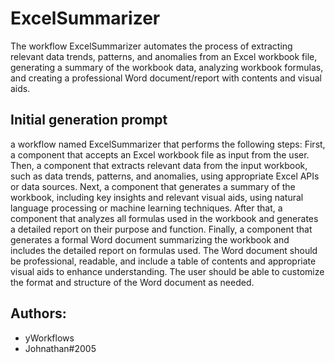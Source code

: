 
# ExcelSummarizer

The workflow ExcelSummarizer automates the process of extracting relevant data trends, patterns, and anomalies from an Excel workbook file, generating a summary of the workbook data, analyzing workbook formulas, and creating a professional Word document/report with contents and visual aids.
## Initial generation prompt
a workflow named ExcelSummarizer that performs the following steps:  First, a component that accepts an Excel workbook file as input from the user. Then, a component that extracts relevant data from the input workbook, such as data trends, patterns, and anomalies, using appropriate Excel APIs or data sources. Next, a component that generates a summary of the workbook, including key insights and relevant visual aids, using natural language processing or machine learning techniques. After that, a component that analyzes all formulas used in the workbook and generates a detailed report on their purpose and function. Finally, a component that generates a formal Word document summarizing the workbook and includes the detailed report on formulas used. The Word document should be professional, readable, and include a table of contents and appropriate visual aids to enhance understanding. The user should be able to customize the format and structure of the Word document as needed.

## Authors: 
- yWorkflows
- Johnathan#2005
        